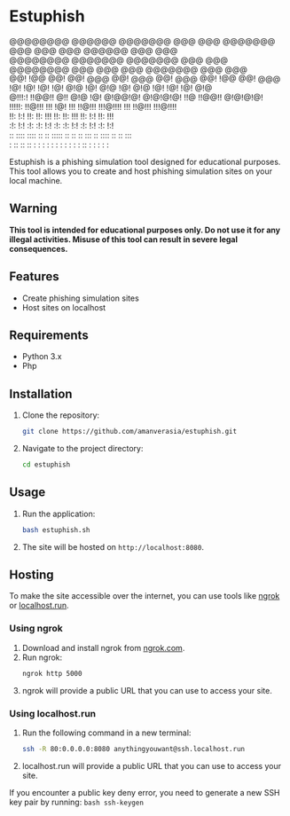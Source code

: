 # Estuphish

                                                                                   
@@@@@@@@   @@@@@@  @@@@@@@  @@@  @@@  @@@@@@@   @@@  @@@  @@@   @@@@@@   @@@  @@@  
@@@@@@@@  @@@@@@@  @@@@@@@  @@@  @@@  @@@@@@@@  @@@  @@@  @@@  @@@@@@@   @@@  @@@  
@@!       !@@        @@!    @@!  @@@  @@!  @@@  @@!  @@@  @@!  !@@       @@!  @@@  
!@!       !@!        !@!    !@!  @!@  !@!  @!@  !@!  @!@  !@!  !@!       !@!  @!@  
@!!!:!    !!@@!!     @!!    @!@  !@!  @!@@!@!   @!@!@!@!  !!@  !!@@!!    @!@!@!@!  
!!!!!:     !!@!!!    !!!    !@!  !!!  !!@!!!    !!!@!!!!  !!!   !!@!!!   !!!@!!!!  
!!:            !:!   !!:    !!:  !!!  !!:       !!:  !!!  !!:       !:!  !!:  !!!  
:!:           !:!    :!:    :!:  !:!  :!:       :!:  !:!  :!:      !:!   :!:  !:!  
 :: ::::  :::: ::     ::    ::::: ::   ::       ::   :::   ::  :::: ::   ::   :::  
: :: ::   :: : :      :      : :  :    :         :   : :  :    :: : :     :   : :  

Estuphish is a phishing simulation tool designed for educational purposes. This tool allows you to create and host phishing simulation sites on your local machine.

## Warning

**This tool is intended for educational purposes only. Do not use it for any illegal activities. Misuse of this tool can result in severe legal consequences.**

## Features

- Create phishing simulation sites
- Host sites on localhost

## Requirements

- Python 3.x
- Php

## Installation

1. Clone the repository:
    ```bash
    git clone https://github.com/amanverasia/estuphish.git
    ```
2. Navigate to the project directory:
    ```bash
    cd estuphish
    ```

## Usage

1. Run the application:
    ```bash
    bash estuphish.sh
    ```
2. The site will be hosted on `http://localhost:8080`.

## Hosting

To make the site accessible over the internet, you can use tools like [ngrok](https://ngrok.com/) or [localhost.run](https://localhost.run/).

### Using ngrok

1. Download and install ngrok from [ngrok.com](https://ngrok.com/).
2. Run ngrok:
    ```bash
    ngrok http 5000
    ```
3. ngrok will provide a public URL that you can use to access your site.

### Using localhost.run

1. Run the following command in a new terminal:
    ```bash
    ssh -R 80:0.0.0.0:8080 anythingyouwant@ssh.localhost.run
    ```
2. localhost.run will provide a public URL that you can use to access your site.

If you encounter a public key deny error, you need to generate a new SSH key pair by running:
    ```bash
    ssh-keygen
    ```
